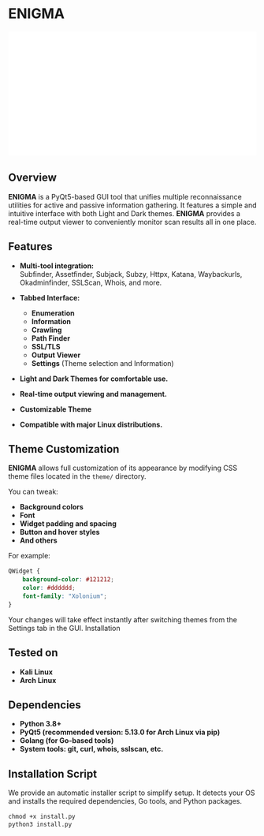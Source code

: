 # ENIGMA

![ENIGMA Logo](./assets/logo.png)

## Overview

**ENIGMA** is a PyQt5-based GUI tool that unifies multiple reconnaissance utilities for active and passive information gathering. It features a simple and intuitive interface with both Light and Dark themes. **ENIGMA** provides a real-time output viewer to conveniently monitor scan results all in one place.

## Features

- **Multi-tool integration:**  
  Subfinder, Assetfinder, Subjack, Subzy, Httpx, Katana, Waybackurls, Okadminfinder, SSLScan, Whois, and more.
  
- **Tabbed Interface:**  
  - **Enumeration**  
  - **Information**  
  - **Crawling**  
  - **Path Finder**  
  - **SSL/TLS**  
  - **Output Viewer**  
  - **Settings** (Theme selection and Information)

- **Light and Dark Themes for comfortable use.**
- **Real-time output viewing and management.**
- **Customizable Theme**
- **Compatible with major Linux distributions.**

## Theme Customization

**ENIGMA** allows full customization of its appearance by modifying CSS theme files located in the `theme/` directory.

You can tweak:

- **Background colors**
- **Font**
- **Widget padding and spacing**
- **Button and hover styles**
- **And others**

For example:

```dark.css
QWidget {
    background-color: #121212;
    color: #dddddd;
    font-family: "Xolonium";
}
```
Your changes will take effect instantly after switching themes from the Settings tab in the GUI.
Installation

## Tested on

- **Kali Linux**
- **Arch Linux**

## Dependencies

- **Python 3.8+**
- **PyQt5 (recommended version: 5.13.0 for Arch Linux via pip)**
- **Golang (for Go-based tools)**
- **System tools: git, curl, whois, sslscan, etc.**

## Installation Script

We provide an automatic installer script to simplify setup. It detects your OS and installs the required dependencies, Go tools, and Python packages.
```
chmod +x install.py
python3 install.py
```
